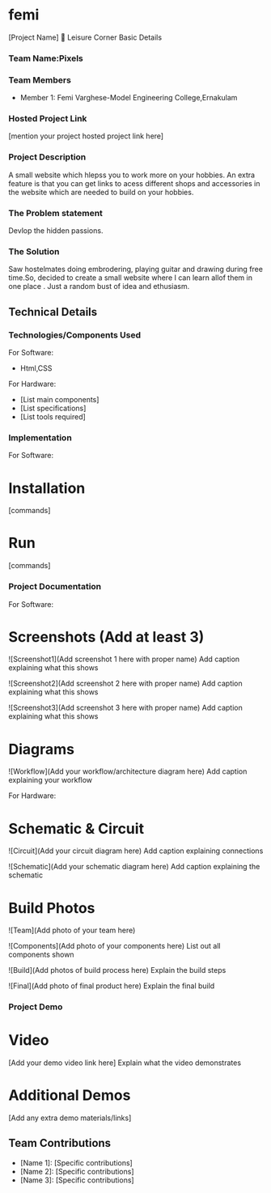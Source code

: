 # femi
[Project Name] 🎯
Leisure Corner
 Basic Details
### Team Name:Pixels
### Team Members
- Member 1: Femi Varghese-Model Engineering College,Ernakulam
### Hosted Project Link
[mention your project hosted project link here]
### Project Description
A small website which hlepss you to work more on your hobbies.
An extra feature is that  you can get links to acess different shops and accessories in the website which are needed to build on your hobbies. 

### The Problem statement
Devlop the hidden passions.
### The Solution
Saw hostelmates doing embrodering, playing guitar and drawing during free time.So, decided to create a small website where I  can learn allof them in  one place .
Just a random bust of idea and ethusiasm.
## Technical Details
### Technologies/Components Used
For Software:
- Html,CSS 

For Hardware:
- [List main components]
- [List specifications]
- [List tools required]

### Implementation
For Software:
# Installation
[commands]

# Run
[commands]

### Project Documentation
For Software:

# Screenshots (Add at least 3)
![Screenshot1](Add screenshot 1 here with proper name)
Add caption explaining what this shows

![Screenshot2](Add screenshot 2 here with proper name)
Add caption explaining what this shows

![Screenshot3](Add screenshot 3 here with proper name)
Add caption explaining what this shows

# Diagrams
![Workflow](Add your workflow/architecture diagram here)
Add caption explaining your workflow

For Hardware:

# Schematic & Circuit
![Circuit](Add your circuit diagram here)
Add caption explaining connections

![Schematic](Add your schematic diagram here)
Add caption explaining the schematic

# Build Photos
![Team](Add photo of your team here)


![Components](Add photo of your components here)
List out all components shown

![Build](Add photos of build process here)
Explain the build steps

![Final](Add photo of final product here)
Explain the final build

### Project Demo
# Video
[Add your demo video link here]
Explain what the video demonstrates

# Additional Demos
[Add any extra demo materials/links]

## Team Contributions
- [Name 1]: [Specific contributions]
- [Name 2]: [Specific contributions]
- [Name 3]: [Specific contributions]
